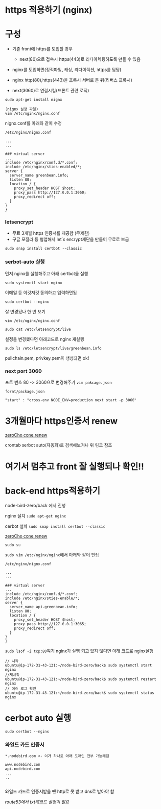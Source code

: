 # https 적용하기 (nginx)

# 구성

- 기존 front에 https를 도입할 경우

  - next(80)으로 접속시 https(443)로 리다이렉팅하도록 만들 수 있음

- nginx를 도입하면(정적파일, 캐싱, 리다이렉션, https를 담당)
- nginx http(80),https(443)을 프록시 서버로 둔 뒤(리버스 프록시)
- next(3060)로 연결시킴(프론트 관련 로직)

```
sudo apt-get install nignx
```

```
(nignx 설정 파일)
vim /etc/nginx/nginx.conf
```

nignx.conf를 아래와 같이 수정

```
/etc/nginx/nignx.conf

...
...

### virtual server
...
include /etc/nginx/conf.d/*.conf;
include /etc/nginx/sties-enabled/*;
server {
  server_name greenbean.info;
  listen 80;
  location / {
    proxy_set_header HOST $host;
    proxy_pass http://127.0.0.1:3060;
    proxy_redirect off;
  }
}
}

```

### letsencrypt

- 무료 3개월 https 인증서를 제공함 (무제한)
- 구글 모질라 등 협업해서 let`s encrypt제단을 만들어 무료로 보금

```
sudo snap install certbot --classic
```

### serbot-auto 실행

먼저 nginx를 실행해주고 아래 certbot을 실행

`sudo systemctl start nginx`

이메일 등 이것저것 동의하고 입력하면됨

```
sudo certbot --nginx
```

잘 변경됬나 한 번 보기

```
vim /etc/nginx/nginx.conf
```

```
sudo cat /etc/letsencrypt/live
```

설정을 변경했다면 아래코드로 nginx 재실행

```
sudo ls /etc/letsencrypt/live/greenbean.info
```

pullchain.pem, privkey.pem이 생성되면 ok!

### next port 3060

포트 번호 80 -> 3060으로 변경해주기
`vim pakcage.json`

```
fornt/package.json

"start" : "cross-env NODE_ENV=production next start -p 3060"
```

# 3개월마다 https인증서 renew

[zeroCho cone renew](https://www.zerocho.com/category/NodeJS/post/5ef450a5701d8a001f84baeb)

crontab serbot auto(자동화)로 검색해보거나 위 링크 참조

# 여기서 멈추고 front 잘 실행되나 확인!!

# back-end https적용하기

node-bird-zero/back 에서 진행

nginx 설치
`sudo apt-get nginx`

cerbot 설치
`sudo snap install certbot --classic`

[zeroCho cone renew](https://www.zerocho.com/category/NodeJS/post/5ef450a5701d8a001f84baeb)

`sudo su`

`sudo vim /etc/nginx/nginx`에서 아래와 같이 편접

```
/etc/nginx/nignx.conf

...
...

### virtual server
...
include /etc/nginx/conf.d/*.conf;
include /etc/nginx/sties-enable/*;
server {
  server_name api.greenbean.info;
  listen 80;
  location / {
    proxy_set_header HOST $host;
    proxy_pass http://127.0.0.1:3065;
    proxy_redirect off;
  }
}
}

```

`sudo lsof -i tcp:80`여기 nginx가 실행 되고 있지 않다면 아래 코드로 nginx실행

```
// 시작
ubuntu@ip-172-31-43-121:~/node-bird-zero/back$ sudo systemctl start nginx
//재시작
ubuntu@ip-172-31-43-121:~/node-bird-zero/back$ sudo systemctl restart nginx
// 에러 로그 확인
ubuntu@ip-172-31-43-121:~/node-bird-zero/back$ sudo systemctl status nginx
```

# cerbot auto 실행

`sudo certbot --nginx`

### 와일드 카드 인증서

```
*.nodebird.com <- 이거 하나로 아래 도매인 전부 가능해짐

www.nodebird.com
api.nodebird.com
...
..


```

와일드 카드로 인증서받을 떈
http로 못 받고 dns로 받아야 함

_route53에서 txt레코드 설정이 필요_
